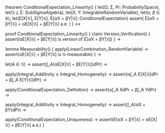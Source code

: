 theorem ConditionalExpectation_Linearity() {
  let(Ω, Σ, Pr: ProbabilitySpace),
  let(𝒢 ⊆ Σ: SubSigmaAlgebra),
  let(X, Y: IntegrableRandomVariable),
  let(α, β ∈ ℝ),
  let(E[X|𝒢], E[Y|𝒢], E[αX + βY|𝒢]: ConditionalExpectation)
  assert(
    E[αX + βY|𝒢] = αE[X|𝒢] + βE[Y|𝒢] a.e.
  )
} ↔

proof ConditionalExpectation_Linearity() {
  claim Version_Verification() {
    assert(αE[X|𝒢] + βE[Y|𝒢] is version of E[αX + βY|𝒢])
  } →

  lemma Measurability() {
    apply(LinearCombination_RandomVariable) →
    assert(αE[X|𝒢] + βE[Y|𝒢] is 𝒢-measurable)
  } →

  let(A ∈ 𝒢) →
  assert(∫_A(αE[X|𝒢] + βE[Y|𝒢])dPr) →
  
  apply(Integral_Additivity ∧ Integral_Homogeneity) →
  assert(α∫_A E[X|𝒢]dPr + β∫_A E[Y|𝒢]dPr) →
  
  apply(ConditionalExpectation_Definition) →
  assert(α∫_A XdPr + β∫_A YdPr) →
  
  apply(Integral_Additivity ∧ Integral_Homogeneity) →
  assert(∫_A(αX + βY)dPr) →
  
  apply(ConditionalExpectation_Uniqueness) →
  assert(E[αX + βY|𝒢] = αE[X|𝒢] + βE[Y|𝒢] a.e.)
}